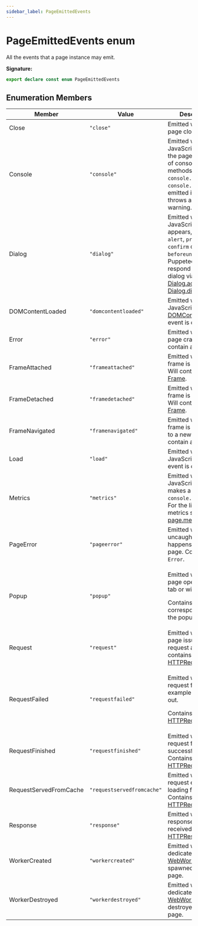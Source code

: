 ```yaml
---
sidebar_label: PageEmittedEvents
---
```


# PageEmittedEvents enum

All the events that a page instance may emit.

**Signature:**

```typescript
export declare const enum PageEmittedEvents
```

## Enumeration Members

| Member                 | Value                                           | Description                                                                                                                                                                                                                                                                                 |
| ---------------------- | ----------------------------------------------- | ------------------------------------------------------------------------------------------------------------------------------------------------------------------------------------------------------------------------------------------------------------------------------------------- |
| Close                  | <code>&quot;close&quot;</code>                  | Emitted when the page closes.                                                                                                                                                                                                                                                               |
| Console                | <code>&quot;console&quot;</code>                | Emitted when JavaScript within the page calls one of console API methods, e.g. <code>console.log</code> or <code>console.dir</code>. Also emitted if the page throws an error or a warning.                                                                                                 |
| Dialog                 | <code>&quot;dialog&quot;</code>                 | Emitted when a JavaScript dialog appears, such as <code>alert</code>, <code>prompt</code>, <code>confirm</code> or <code>beforeunload</code>. Puppeteer can respond to the dialog via [Dialog.accept()](./puppeteer.dialog.accept.md) or [Dialog.dismiss()](./puppeteer.dialog.dismiss.md). |
| DOMContentLoaded       | <code>&quot;domcontentloaded&quot;</code>       | Emitted when the JavaScript [DOMContentLoaded](https://developer.mozilla.org/en-US/docs/Web/Events/DOMContentLoaded) event is dispatched.                                                                                                                                                   |
| Error                  | <code>&quot;error&quot;</code>                  | Emitted when the page crashes. Will contain an <code>Error</code>.                                                                                                                                                                                                                          |
| FrameAttached          | <code>&quot;frameattached&quot;</code>          | Emitted when a frame is attached. Will contain a [Frame](./puppeteer.frame.md).                                                                                                                                                                                                             |
| FrameDetached          | <code>&quot;framedetached&quot;</code>          | Emitted when a frame is detached. Will contain a [Frame](./puppeteer.frame.md).                                                                                                                                                                                                             |
| FrameNavigated         | <code>&quot;framenavigated&quot;</code>         | Emitted when a frame is navigated to a new URL. Will contain a [Frame](./puppeteer.frame.md).                                                                                                                                                                                               |
| Load                   | <code>&quot;load&quot;</code>                   | Emitted when the JavaScript [load](https://developer.mozilla.org/en-US/docs/Web/Events/load) event is dispatched.                                                                                                                                                                           |
| Metrics                | <code>&quot;metrics&quot;</code>                | Emitted when the JavaScript code makes a call to <code>console.timeStamp</code>. For the list of metrics see [page.metrics](./puppeteer.page.metrics.md).                                                                                                                                   |
| PageError              | <code>&quot;pageerror&quot;</code>              | Emitted when an uncaught exception happens within the page. Contains an <code>Error</code>.                                                                                                                                                                                                 |
| Popup                  | <code>&quot;popup&quot;</code>                  | <p>Emitted when the page opens a new tab or window.</p><p>Contains a [Page](./puppeteer.page.md) corresponding to the popup window.</p>                                                                                                                                                     |
| Request                | <code>&quot;request&quot;</code>                | Emitted when a page issues a request and contains a [HTTPRequest](./puppeteer.httprequest.md).                                                                                                                                                                                              |
| RequestFailed          | <code>&quot;requestfailed&quot;</code>          | <p>Emitted when a request fails, for example by timing out.</p><p>Contains a [HTTPRequest](./puppeteer.httprequest.md).</p>                                                                                                                                                                 |
| RequestFinished        | <code>&quot;requestfinished&quot;</code>        | Emitted when a request finishes successfully. Contains a [HTTPRequest](./puppeteer.httprequest.md).                                                                                                                                                                                         |
| RequestServedFromCache | <code>&quot;requestservedfromcache&quot;</code> | Emitted when a request ended up loading from cache. Contains a [HTTPRequest](./puppeteer.httprequest.md).                                                                                                                                                                                   |
| Response               | <code>&quot;response&quot;</code>               | Emitted when a response is received. Contains a [HTTPResponse](./puppeteer.httpresponse.md).                                                                                                                                                                                                |
| WorkerCreated          | <code>&quot;workercreated&quot;</code>          | Emitted when a dedicated [WebWorker](https://developer.mozilla.org/en-US/docs/Web/API/Web_Workers_API) is spawned by the page.                                                                                                                                                              |
| WorkerDestroyed        | <code>&quot;workerdestroyed&quot;</code>        | Emitted when a dedicated [WebWorker](https://developer.mozilla.org/en-US/docs/Web/API/Web_Workers_API) is destroyed by the page.                                                                                                                                                            |
